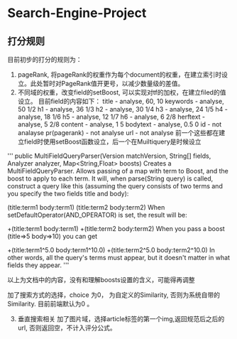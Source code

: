 # Search-Engine-Project
## 打分规则
目前初步的打分的规则为：
1. pageRank, 将pageRank的权重作为每个document的权重，在建立索引时设立。此处暂时对PageRank值开更号，以减少数量级的差值。
2. 不同域的权重，改变field的setBoost, 可以实现对tf的加权，在建立filed的值设立。
  目前field的内容如下：
    title - analyse, 60, 10
    keywords - analyse, 50 1/2
    h1 - analyse, 36 1/3
    h2 - analyse, 30 1/4
    h3 - analyse, 24 1/5
    h4 - analyse, 18 1/6
    h5 - analyse, 12 1/7
    h6 - analyse, 6 2/8
    herftext - analyse, 5 2/8
    content - analyse, 1 5
    bodytext - analyse, 0.5 0
    id - not analayse
    pr(pagerank) - not analyse
    url - not analyse
  前一个这些都在建立field时使用setBoost函数设立，后一个在Muiltiquery是时候设立


  '''
  public MultiFieldQueryParser(Version matchVersion,
                     String[] fields,
                     Analyzer analyzer,
                     Map<String,Float> boosts)
Creates a MultiFieldQueryParser. Allows passing of a map with term to Boost, and the boost to apply to each term.
It will, when parse(String query) is called, construct a query like this (assuming the query consists of two terms and you specify the two fields title and body):

(title:term1 body:term1) (title:term2 body:term2)
When setDefaultOperator(AND_OPERATOR) is set, the result will be:

+(title:term1 body:term1) +(title:term2 body:term2)
When you pass a boost (title=>5 body=>10) you can get

+(title:term1^5.0 body:term1^10.0) +(title:term2^5.0 body:term2^10.0)
In other words, all the query's terms must appear, but it doesn't matter in what fields they appear.
  '''

  以上为文档中的内容，没有和理解boosts设置的含义，可能得再调整

  加了搜索方式的选择，choice 为0， 为自定义的Similarity, 否则为系统自带的Similarity. 目前前端默认为0 。

3. 垂直搜索相关
  加了图片域，选择article标签的第一个img,返回规范后之后的url, 否则返回空，不计入评分公式。
  